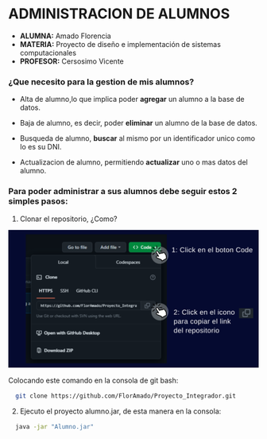 
# ADMINISTRACION DE ALUMNOS

- **ALUMNA:** Amado Florencia
- **MATERIA:** Proyecto de diseño e implementación de sistemas computacionales
- **PROFESOR:** Cersosimo Vicente

### ¿Que necesito para la gestion de mis alumnos?

- Alta de alumno,lo que implica poder **agregar** un alumno a la base de datos.

- Baja de alumno, es decir, poder **eliminar** un alumno de la base de datos.

- Busqueda de alumno, **buscar** al mismo por un identificador unico como lo es su DNI.

- Actualizacion de alumno, permitiendo **actualizar** uno o mas datos del alumno.

### Para poder administrar a sus alumnos debe seguir estos 2 simples pasos:

1) Clonar el repositorio, ¿Como?


![Image](https://github.com/FlorAmado/Proyecto_Integrador/blob/master/images/pasos-para-clonar.png)


Colocando este comando en la consola de git bash:

```bash
  git clone https://github.com/FlorAmado/Proyecto_Integrador.git
```
2) Ejecuto el proyecto alumno.jar, de esta manera en la consola:

```bash
  java -jar "Alumno.jar"
```
